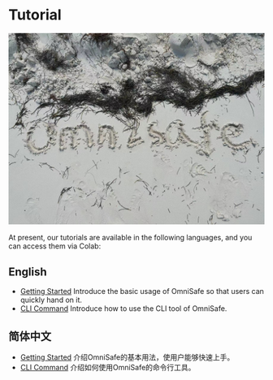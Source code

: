 # Tutorial
![logo](./images/omnisafe.jpg)

At present, our tutorials are available in the following languages, and you can access them via Colab:

## English
- [Getting Started]() Introduce the basic usage of OmniSafe so that users can quickly hand on it.
- [CLI Command]() Introduce how to use the CLI tool of OmniSafe.

## 简体中文
- [Getting Started]() 介绍OmniSafe的基本用法，使用户能够快速上手。
- [CLI Command]() 介绍如何使用OmniSafe的命令行工具。
